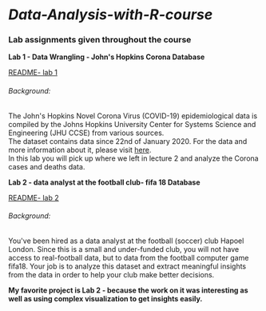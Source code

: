 # *Data-Analysis-with-R-course*  

### Lab assignments given throughout the course


**Lab 1 - Data Wrangling - John's Hopkins Corona Database**

[README- lab 1](https://github.com/chencnaani/Data-Analysis-with-R/blob/master/README-%20lab%201.md)

###### Background: 
The John's Hopkins Novel Corona Virus (COVID-19) epidemiological data is compiled by the Johns Hopkins University Center for Systems Science and Engineering (JHU CCSE) from various sources. <br>
The dataset contains data since 22nd of January 2020. For the data and more information about it, please visit [here](https://data.humdata.org/dataset/novel-coronavirus-2019-ncov-cases).    
In this lab you will pick up where we left in lecture 2 and analyze the Corona cases and deaths data. 


**Lab 2 - data analyst at the football club- fifa 18 Database**

[README- lab 2](https://github.com/chencnaani/Data-Analysis-with-R/blob/master/README-%20lab%202.md)

###### Background: 
You've been hired as a data analyst at the football (soccer) club Hapoel London. 
Since this is a small and under-funded club, you will not have access to real-football data, but to data from the football computer game fifa18. Your job is to analyze this dataset and extract meaningful insights from the data in order 
to help your club make better decisions. 


**My favorite project is Lab 2 - because the work on it was interesting as well as using complex visualization to get insights easily.**
